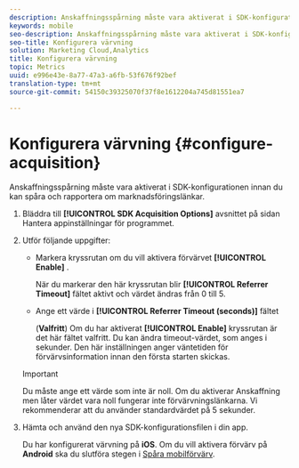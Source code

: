 ```yaml
---
description: Anskaffningsspårning måste vara aktiverat i SDK-konfigurationen innan du kan spåra och rapportera om marknadsföringslänkar.
keywords: mobile
seo-description: Anskaffningsspårning måste vara aktiverat i SDK-konfigurationen innan du kan spåra och rapportera om marknadsföringslänkar.
seo-title: Konfigurera värvning
solution: Marketing Cloud,Analytics
title: Konfigurera värvning
topic: Metrics
uuid: e996e43e-8a77-47a3-a6fb-53f676f92bef
translation-type: tm+mt
source-git-commit: 54150c39325070f37f8e1612204a745d81551ea7

---
```



# Konfigurera värvning {#configure-acquisition}

Anskaffningsspårning måste vara aktiverat i SDK-konfigurationen innan du kan spåra och rapportera om marknadsföringslänkar.

1. Bläddra till **[!UICONTROL SDK Acquisition Options]** avsnittet på sidan Hantera appinställningar för programmet.
1. Utför följande uppgifter:

   * Markera kryssrutan om du vill aktivera förvärvet **[!UICONTROL Enable]** .

      När du markerar den här kryssrutan blir **[!UICONTROL Referrer Timeout]** fältet aktivt och värdet ändras från 0 till 5.

   * Ange ett värde i **[!UICONTROL Referrer Timeout (seconds)]** fältet

      (**Valfritt**) Om du har aktiverat **[!UICONTROL Enable]** kryssrutan är det här fältet valfritt. Du kan ändra timeout-värdet, som anges i sekunder. Den här inställningen anger väntetiden för förvärvsinformation innan den första starten skickas.
   >[!IMPORTANT]
   >Du måste ange ett värde som inte är noll. Om du aktiverar Anskaffning men låter värdet vara noll fungerar inte förvärvningslänkarna. Vi rekommenderar att du använder standardvärdet på 5 sekunder.

1. Hämta och använd den nya SDK-konfigurationsfilen i din app.

   Du har konfigurerat värvning på **iOS**.
Om du vill aktivera förvärv på **Android** ska du slutföra stegen i [Spåra mobilförvärv](/help/android/acquisition-main/acquisition.md).
